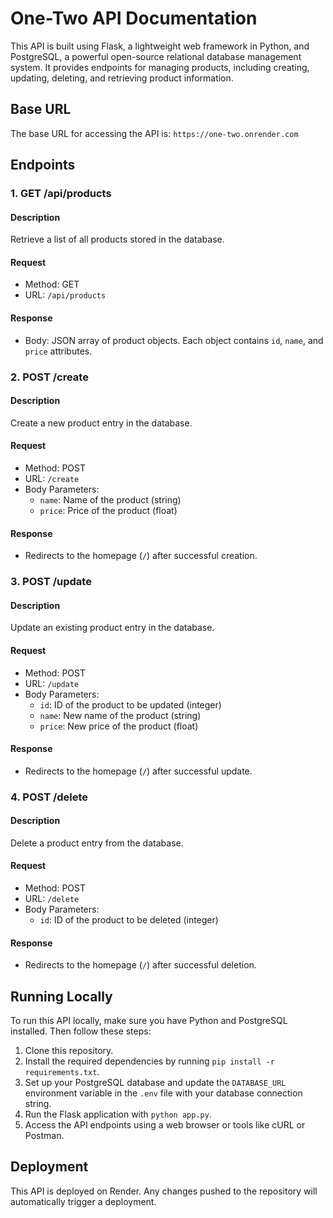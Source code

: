 # One-Two API Documentation

This API is built using Flask, a lightweight web framework in Python, and PostgreSQL, a powerful open-source relational database management system. It provides endpoints for managing products, including creating, updating, deleting, and retrieving product information.

## Base URL

The base URL for accessing the API is: `https://one-two.onrender.com`

## Endpoints

### 1. GET /api/products

#### Description
Retrieve a list of all products stored in the database.

#### Request
- Method: GET
- URL: `/api/products`

#### Response
- Body: JSON array of product objects. Each object contains `id`, `name`, and `price` attributes.

### 2. POST /create

#### Description
Create a new product entry in the database.

#### Request
- Method: POST
- URL: `/create`
- Body Parameters:
  - `name`: Name of the product (string)
  - `price`: Price of the product (float)

#### Response
- Redirects to the homepage (`/`) after successful creation.

### 3. POST /update

#### Description
Update an existing product entry in the database.

#### Request
- Method: POST
- URL: `/update`
- Body Parameters:
  - `id`: ID of the product to be updated (integer)
  - `name`: New name of the product (string)
  - `price`: New price of the product (float)

#### Response
- Redirects to the homepage (`/`) after successful update.

### 4. POST /delete

#### Description
Delete a product entry from the database.

#### Request
- Method: POST
- URL: `/delete`
- Body Parameters:
  - `id`: ID of the product to be deleted (integer)

#### Response
- Redirects to the homepage (`/`) after successful deletion.

## Running Locally
To run this API locally, make sure you have Python and PostgreSQL installed. Then follow these steps:
1. Clone this repository.
2. Install the required dependencies by running `pip install -r requirements.txt`.
3. Set up your PostgreSQL database and update the `DATABASE_URL` environment variable in the `.env` file with your database connection string.
4. Run the Flask application with `python app.py`.
5. Access the API endpoints using a web browser or tools like cURL or Postman.

## Deployment
This API is deployed on Render. Any changes pushed to the repository will automatically trigger a deployment.

